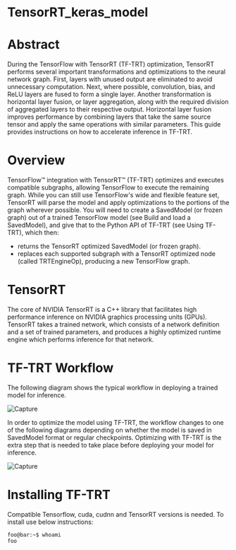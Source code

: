 # TensorRT_keras_model

# Abstract
During the TensorFlow with TensorRT (TF-TRT) optimization, TensorRT performs several important transformations and optimizations to the neural network graph. First, layers with unused output are eliminated to avoid unnecessary computation. Next, where possible, convolution, bias, and ReLU layers are fused to form a single layer. Another transformation is horizontal layer fusion, or layer aggregation, along with the required division of aggregated layers to their respective output. Horizontal layer fusion improves performance by combining layers that take the same source tensor and apply the same operations with similar parameters. This guide provides instructions on how to accelerate inference in TF-TRT.

# Overview
TensorFlow™ integration with TensorRT™ (TF-TRT) optimizes and executes compatible subgraphs, allowing TensorFlow to execute the remaining graph. While you can still use TensorFlow's wide and flexible feature set, TensorRT will parse the model and apply optimizations to the portions of the graph wherever possible.
You will need to create a SavedModel (or frozen graph) out of a trained TensorFlow model (see Build and load a SavedModel), and give that to the Python API of TF-TRT (see Using TF-TRT), which then:
*  returns the TensorRT optimized SavedModel (or frozen graph).
*  replaces each supported subgraph with a TensorRT optimized node (called TRTEngineOp), producing a new TensorFlow graph.

# TensorRT
The core of NVIDIA TensorRT is a C++ library that facilitates high performance inference on NVIDIA graphics processing units (GPUs). TensorRT takes a trained network, which consists of a network definition and a set of trained parameters, and produces a highly optimized runtime engine which performs inference for that network.

# TF-TRT Workflow
The following diagram shows the typical workflow in deploying a trained model for inference.

![Capture](https://user-images.githubusercontent.com/28767607/130687566-e2b8ca72-f729-498d-aef6-c735defc3397.PNG)

In order to optimize the model using TF-TRT, the workflow changes to one of the following diagrams depending on whether the model is saved in SavedModel format or regular checkpoints. Optimizing with TF-TRT is the extra step that is needed to take place before deploying your model for inference.

![Capture](https://user-images.githubusercontent.com/28767607/130687640-d039abb8-0b74-491a-a6ec-6c323a8a55b9.PNG)

# Installing TF-TRT
Compatible Tensorflow, cuda, cudnn and TensorRT versions is needed. To install use below instructions:

```console
foo@bar:~$ whoami
foo
```
